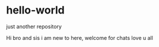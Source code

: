 # hello-world
just another repository

Hi bro and sis
i am new to here, welcome for chats
love u all
